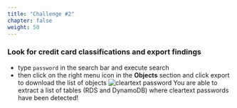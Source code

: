 ```yaml
---
title: "Challenge #2"
chapter: false
weight: 50
---
```


### Look for credit card classifications and export findings
 - type `password` in the search bar and execute search
 - then click on the right menu icon in the __Objects__ section and click export to download the list of objects
![cleartext password](/images/new_ds_structured/export_cleartext.png)
You are able to extract a list of tables (RDS and DynamoDB) where cleartext passwords have been detected!